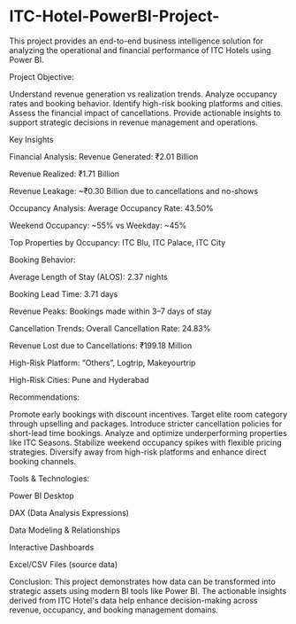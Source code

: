 # ITC-Hotel-PowerBI-Project-
This project provides an end-to-end business intelligence solution for analyzing the operational and financial performance of ITC Hotels using Power BI. 


Project Objective: 

Understand revenue generation vs realization trends.
Analyze occupancy rates and booking behavior.
Identify high-risk booking platforms and cities.
Assess the financial impact of cancellations.
Provide actionable insights to support strategic decisions in revenue management and operations.

Key Insights


Financial Analysis:
Revenue Generated: ₹2.01 Billion

Revenue Realized: ₹1.71 Billion

Revenue Leakage: ~₹0.30 Billion due to cancellations and no-shows

Occupancy Analysis:
Average Occupancy Rate: 43.50%

Weekend Occupancy: ~55% vs Weekday: ~45%

Top Properties by Occupancy: ITC Blu, ITC Palace, ITC City

Booking Behavior:

Average Length of Stay (ALOS): 2.37 nights

Booking Lead Time: 3.71 days

Revenue Peaks: Bookings made within 3–7 days of stay

Cancellation Trends:
Overall Cancellation Rate: 24.83%

Revenue Lost due to Cancellations: ₹199.18 Million

High-Risk Platform: “Others”, Logtrip, Makeyourtrip

High-Risk Cities: Pune and Hyderabad

Recommendations:

Promote early bookings with discount incentives.
Target elite room category through upselling and packages.
Introduce stricter cancellation policies for short-lead time bookings.
Analyze and optimize underperforming properties like ITC Seasons.
Stabilize weekend occupancy spikes with flexible pricing strategies.
Diversify away from high-risk platforms and enhance direct booking channels.

Tools & Technologies:

Power BI Desktop

DAX (Data Analysis Expressions)

Data Modeling & Relationships

Interactive Dashboards

Excel/CSV Files (source data)



Conclusion:
This project demonstrates how data can be transformed into strategic assets using modern BI tools like Power BI. The actionable insights derived from ITC Hotel's data help enhance decision-making across revenue, occupancy, and booking management domains.
